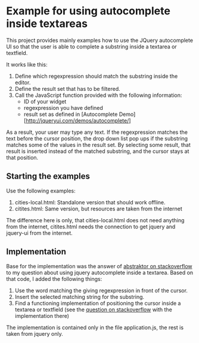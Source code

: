 # Example for using autocomplete inside textareas

This project provides mainly examples how to use the JQuery autocomplete UI so that the
user is able to complete a substring inside a textarea or textfield.

It works like this:

1. Define which regexpression should match the substring inside the editor.
2. Define the result set that has to be filtered.
3. Call the JavaScript function provided with the following information:
   * ID of your widget
   * regexpression you have defined
   * result set as defined in [Autocomplete Demo][http://jqueryui.com/demos/autocomplete/]

As a result, your user may type any text. If the regexpression matches the text before the cursor
position, the drop down list pop ups if the substring matches some of the values in the result set.
By selecting some result, that result is inserted instead of the matched substring, and the cursor
stays at that position.

## Starting the examples

Use the following examples:

1. cities-local.html: Standalone version that should work offline.
2. citites.html: Same version, but resources are taken from the internet

The difference here is only, that cities-local.html does not need anything from the internet,
citites.html needs the connection to get jquery and jquery-ui from the internet.

## Implementation

Base for the implementation was the answer of [abstraktor on stackoverflow](http://stackoverflow.com/questions/1781927/is-it-possible-to-get-autocomplete-for-a-rails-application-in-text-editors-not-o)
to my question about using jquery autocomplete inside a textarea. Based on that code,
I added the following things:

1. Use the word matching the giving regexpression in front of the cursor.
2. Insert the selected matching string for the substring.
3. Find a functioning implementation of positioning the cursor inside a textarea or textfield
   (see the [question on stackoverflow](http://stackoverflow.com/questions/499126/jquery-set-cursor-position-in-text-area)
   with the implementation there)

The implementation is contained only in the file application.js, the rest is taken from jquery only.